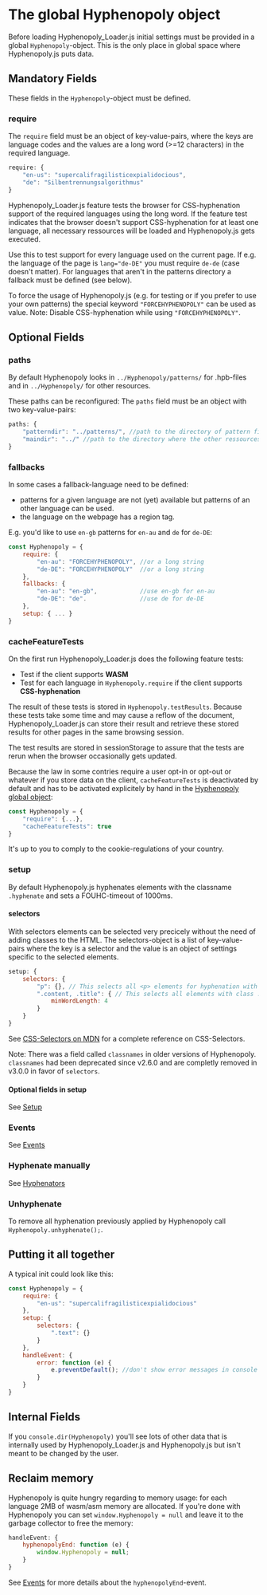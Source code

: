 # The global Hyphenopoly object

Before loading Hyphenopoly_Loader.js initial settings must be provided in a global `Hyphenopoly`-object. This is the only place in global space where Hyphenopoly.js puts data.

## Mandatory Fields
These fields in the `Hyphenopoly`-object must be defined.

### require
The `require` field must be an object of key-value-pairs, where the keys are language codes and the values are a long word (>=12 characters) in the required language.
````javascript
require: {
    "en-us": "supercalifragilisticexpialidocious",
    "de": "Silbentrennungsalgorithmus"
}
````
Hyphenopoly_Loader.js feature tests the browser for CSS-hyphenation support of the required languages using the long word.
If the feature test indicates that the browser doesn't support CSS-hyphenation for at least one language, all necessary ressources will be loaded and Hyphenopoly.js gets executed.

Use this to test support for every language used on the current page. If e.g. the language of the page is `lang="de-DE"` you must require `de-de` (case doesn't matter). For languages that aren't in the patterns directory a fallback must be defined (see below).

To force the usage of Hyphenopoly.js (e.g. for testing or if you prefer to use your own patterns) the special keyword `"FORCEHYPHENOPOLY"` can be used as value. Note: Disable CSS-hyphenation while using `"FORCEHYPHENOPOLY"`.

## Optional Fields
### paths
By default Hyphenopoly looks in `../Hyphenopoly/patterns/` for .hpb-files and in `../Hyphenopoly/` for other resources.

These paths can be reconfigured:
The `paths` field must be an object with two key-value-pairs:
````javascript
paths: {
    "patterndir": "../patterns/", //path to the directory of pattern files
    "maindir": "../" //path to the directory where the other ressources are stored
}
````

### fallbacks

In some cases a fallback-language need to be defined:
  * patterns for a given language are not (yet) available but patterns of an other language can be used.
  * the language on the webpage has a region tag.

E.g. you'd like to use `en-gb` patterns for `en-au` and `de` for `de-DE`:

````javascript
const Hyphenopoly = {
    require: {
        "en-au": "FORCEHYPHENOPOLY", //or a long string
        "de-DE": "FORCEHYPHENOPOLY"  //or a long string
    },
    fallbacks: {
        "en-au": "en-gb",            //use en-gb for en-au
        "de-DE": "de".               //use de for de-DE
    },
    setup: { ... }
}
````

### cacheFeatureTests
On the first run Hyphenopoly_Loader.js does the following feature tests:

* Test if the client supports **WASM**
* Test for each language in `Hyphenopoly.require` if the client supports **CSS-hyphenation**

The result of these tests is stored in `Hyphenopoly.testResults`. Because these tests take 
some time and may cause a reflow of the document, Hyphenopoly_Loader.js can store their
result and retrieve these stored results for other pages in the same browsing session.

The test results are stored in sessionStorage to assure that the tests are rerun when
the browser occasionally gets updated.

Because the law in some contries require a user opt-in or opt-out or whatever if you store
data on the client, `cacheFeatureTests` is deactivated by default and has to be activated
explicitely by hand in the [Hyphenopoly global object](./Global-Hyphenopoly-Object):
````javascript
const Hyphenopoly = {
    "require": {...},
    "cacheFeatureTests": true
}
````
It's up to you to comply to the cookie-regulations of your country.

### setup
By default Hyphenopoly.js hyphenates elements with the classname `.hyphenate` and sets a FOUHC-timeout of 1000ms.

#### selectors

With selectors elements can be selected very precicely without the need of adding classes to the HTML. The selectors-object is a list of key-value-pairs where the key is a selector and the value is an object of settings specific to the selected elements.

````javascript
setup: {
    selectors: {
        "p": {}, // This selects all <p> elements for hyphenation with default settings
        ".content, .title": { // This selects all elements with class .content and .title and sets minWordLength to 4 for these elements
            minWordLength: 4
        }
    }
}
````
See [CSS-Selectors on MDN](https://developer.mozilla.org/en-US/docs/Web/CSS/CSS_Selectors) for a complete reference on CSS-Selectors.

Note: There was a field called `classnames` in older versions of Hyphenopoly. `classnames` had been deprecated since v2.6.0 and are completly removed in v3.0.0 in favor of `selectors`.

#### Optional fields in setup
See [Setup](./Setup)

### Events
See [Events](./Events)

### Hyphenate manually
See [Hyphenators](./Hyphenators)

### Unhyphenate
To remove all hyphenation previously applied by Hyphenopoly call `Hyphenopoly.unhyphenate();`.

## Putting it all together
A typical init could look like this:
````javascript
const Hyphenopoly = {
    require: {
        "en-us": "supercalifragilisticexpialidocious"
    },
    setup: {
        selectors: {
            ".text": {}
        }
    },
    handleEvent: {
        error: function (e) {
            e.preventDefault(); //don't show error messages in console
        }
    }
}
````

## Internal Fields
If you `console.dir(Hyphenopoly)` you'll see lots of other data that is internally used by Hyphenopoly_Loader.js and Hyphenopoly.js but isn't meant to be changed by the user.

## Reclaim memory
Hyphenopoly is quite hungry regarding to memory usage: for each language 2MB of wasm/asm memory are allocated. If you're done with Hyphenopoly you can set `window.Hyphenopoly = null` and leave it to the garbage collector to free the memory:

````javascript
handleEvent: {
    hyphenopolyEnd: function (e) {
        window.Hyphenopoly = null;
    }
}
````
See [Events](./Events) for more details about the `hyphenopolyEnd`-event.